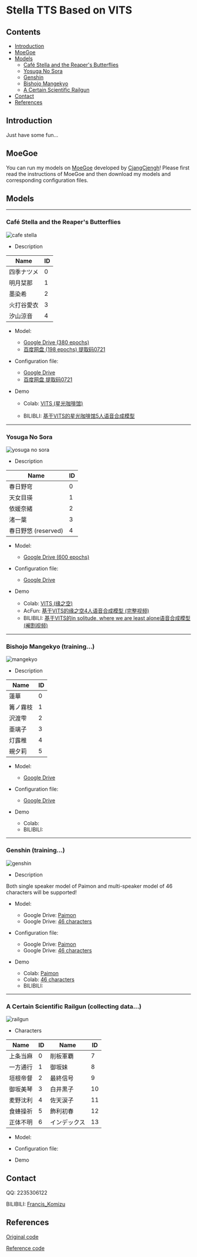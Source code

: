 <h1 id="Title">Stella TTS Based on VITS</h1>

<h2 id="Contents">Contents</h2>

- [Introduction](#Introduction)
- [MoeGoe](#MoeGoe)
- [Models](#Models)
  - [Café Stella and the Reaper's Butterflies](#Stella)
  - [Yosuga No Sora](#Yosuga)
  - [Genshin](#Genshin)
  - [Bishojo Mangekyo](#Mangekyo)
  - [A Certain Scientific Railgun](#Railgun)
- [Contact](#Contact)
- [References](#References)


<h2 id="Introduction">Introduction</h2>

Just have some fun...

<h2 id="MoeGoe">MoeGoe</h2>

You can run my models on [MoeGoe](https://github.com/CjangCjengh/MoeGoe) developed by [CjangCjengh](https://github.com/CjangCjengh)! Please first read the instructions of MoeGoe
and then download my models and corresponding configuration files.

<h2 id="Models">Models</h2>

---

<h3 id="Stella">Café Stella and the Reaper's Butterflies</h3>

![cafe stella](assets/stella.png)

- Description

 |Name|ID|
 |-|-|
 |四季ナツメ|0|
 |明月栞那|1|
 |墨染希|2|
 |火打谷愛衣|3|
 |汐山涼音|4|

- Model: 
  - [Google Drive (380 epochs)](https://drive.google.com/file/d/15lw7aIqvD1OmFPlynGm1NZN3BrhkY6YP/view?usp=sharing)
  - [百度网盘 (198 epochs) 提取码0721](https://pan.baidu.com/s/1jfJ5vH9KNzZu10ualhNHjQ)

- Configuration file: 
  - [Google Drive](https://drive.google.com/file/d/18ly18hVT8jvgyKbLl7qqqBAaV7Fwkrp5/view?usp=sharing)
  - [百度网盘 提取码0721](https://pan.baidu.com/s/1uxP5vGBeNwd4UpPLkQnimA)

- Demo
  - Colab: [VITS (星光咖啡馆)](https://colab.research.google.com/drive/1nKa-l15f_talGvIwPmKTLYwwaE1Mztjg?usp=sharing)

  - BILIBLI: [基于VITS的星光咖啡馆5人语音合成模型](https://www.bilibili.com/video/BV1ra411P7CA?share_source=copy_web&vd_source=630b87174c967a898cae3765fba3bfa8)

---

<h3 id="Yosuga">Yosuga No Sora</h3>

![yosuga no sora](assets/yosuga.png)

- Description

|Name|ID|
|-|-|
|春日野穹|0|
|天女目瑛|1|
|依媛奈緒|2|
|渚一葉|3|
|春日野悠 (reserved)|4|

- Model: 
  - [Google Drive (600 epochs)](https://drive.google.com/file/d/1eWe-G8trLiX7aRrOyud_ywNlVPRzR2wK/view?usp=sharing)

- Configuration file: 
  - [Google Drive](https://drive.google.com/file/d/1-oE8i4gI-S_go9-JkSOhg_Ix7ZP5qimp/view?usp=sharing)

- Demo
  - Colab: [VITS (缘之空)](https://colab.research.google.com/drive/1FeuXBF_XXjYiEI11Y9UQW7YBfUZFJZbc?usp=sharing)
  - AcFun: [基于VITS的缘之空4人语音合成模型 (完整视频)](https://www.acfun.cn/v/ac36752427)
  - BILIBILI: [基于VITS的in solitude, where we are least alone语音合成模型 (阉割视频)](https://www.bilibili.com/video/BV1SW4y1b7Vt?spm_id_from=333.999.0.0&vd_source=017d04cd0542838d46958fe808b04d97)

---

<h3 id="Mangekyo">Bishojo Mangekyo (training...)</h3>

![mangekyo](assets/renge.png)

- Description

|Name|ID|
|-|-|
|蓮華|0|
|篝ノ霧枝|1|
|沢渡雫|2|
|亜璃子|3|
|灯露椎|4|
|覡夕莉|5|

- Model:
  - [Google Drive]()

- Configuration file:
  - [Google Drive]()

- Demo
  - Colab: 
  - BILIBILI:

---

<h3 id="Genshin">Genshin (training...)</h3>

![genshin](assets/genshin.jpg)

- Description

Both single speaker model of Paimon and multi-speaker model of 46 characters will be supported!

- Model: 
  - Google Drive: [Paimon]()
  - Google Drive: [46 characters]()

- Configuration file: 
  - Google Drive: [Paimon]()
  - Google Drive: [46 characters]()

- Demo
  - Colab: [Paimon]()
  - Colab: [46 characters]()
  - BILIBILI:

---

<h3 id="Railgun">A Certain Scientific Railgun (collecting data...)</h3>

![railgun](assets/railgun.png)

- Characters

|Name|ID|Name|ID|
|-|-|-|-|
|上条当麻|0|削板軍覇|7|
|一方通行|1|御坂妹|8|
|垣根帝督|2|最終信号|9|
|御坂美琴|3|白井黒子|10|
|麦野沈利|4|佐天涙子|11|
|食蜂操祈|5|飾利初春|12|
|正体不明|6|インデックス|13|

- Model: 

- Configuration file: 

- Demo

<h2 id="Contact">Contact</h3>

QQ: 2235306122

BILIBILI: [Francis_Komizu](https://space.bilibili.com/636704927)

<h2 id="References">References</h3>

[Original code](https://github.com/jaywalnut310/vits)

[Reference code](https://github.com/CjangCjengh/vits)
